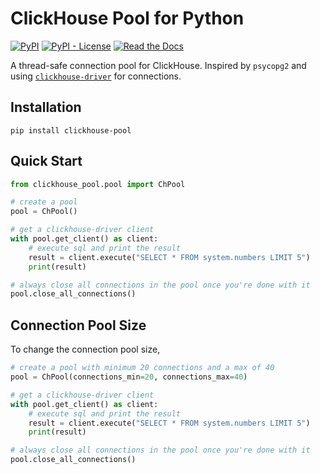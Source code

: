 # ClickHouse Pool for Python

[![PyPI](https://img.shields.io/pypi/v/clickhouse-pool?style=for-the-badge)](https://pypi.org/project/clickhouse-pool/)
[![PyPI - License](https://img.shields.io/pypi/l/clickhouse-pool?style=for-the-badge)](https://pypi.org/project/clickhouse-pool/)
[![Read the Docs](https://img.shields.io/readthedocs/clickhouse-pool)](https://clickhouse-pool.readthedocs.io/en/latest/)

A thread-safe connection pool for ClickHouse. Inspired by `psycopg2` and using
[`clickhouse-driver`](https://github.com/mymarilyn/clickhouse-driver) for
connections.

## Installation

`pip install clickhouse-pool`

## Quick Start

```python
from clickhouse_pool.pool import ChPool

# create a pool
pool = ChPool()

# get a clickhouse-driver client
with pool.get_client() as client:
    # execute sql and print the result
    result = client.execute("SELECT * FROM system.numbers LIMIT 5")
    print(result)

# always close all connections in the pool once you're done with it
pool.close_all_connections()
```

## Connection Pool Size

To change the connection pool size,

```python
# create a pool with minimum 20 connections and a max of 40
pool = ChPool(connections_min=20, connections_max=40)

# get a clickhouse-driver client
with pool.get_client() as client:
    # execute sql and print the result
    result = client.execute("SELECT * FROM system.numbers LIMIT 5")
    print(result)

# always close all connections in the pool once you're done with it
pool.close_all_connections()
```
